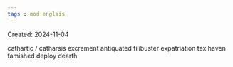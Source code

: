 ```yaml
---
tags : mod englais
---
```

Created: 2024-11-04

cathartic / catharsis
excrement 
antiquated
filibuster
expatriation
tax haven
famished
deploy
dearth